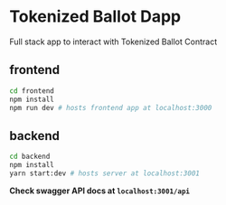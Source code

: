 # Tokenized Ballot Dapp

Full stack app to interact with Tokenized Ballot Contract

## frontend

```bash
cd frontend
npm install
npm run dev # hosts frontend app at localhost:3000
```

## backend

```bash
cd backend
npm install
yarn start:dev # hosts server at localhost:3001
```

**Check swagger API docs at `localhost:3001/api`**